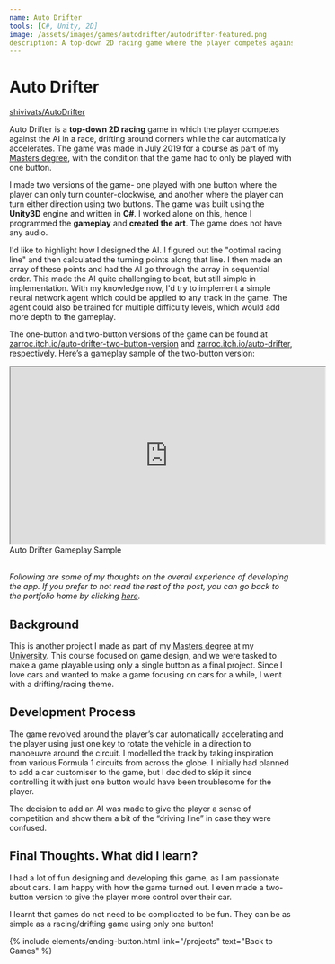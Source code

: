 ```yaml
---
name: Auto Drifter
tools: [C#, Unity, 2D]
image: /assets/images/games/autodrifter/autodrifter-featured.png
description: A top-down 2D racing game where the player competes against the AI in a race, drifting around corners while the car automatically accelerates.
---
```


# Auto Drifter

<i class="fab fa-github fa-1x"></i> [shivivats/AutoDrifter](https://github.com/shivivats/AutoDrifter)

Auto Drifter is a **top-down 2D racing** game in which the player competes against the AI in a race, drifting around corners while the car automatically accelerates. The game was made in July 2019 for a course as part of my [Masters degree](https://www.aau.at/en/studien/master-game-studies-and-engineering/), with the condition that the game had to only be played with one button.

I made two versions of the game- one played with one button where the player can only turn counter-clockwise, and another where the player can turn either direction using two buttons. The game was built using the **Unity3D** engine and written in **C#**. I worked alone on this, hence I programmed the **gameplay** and **created the art**. The game does not have any audio.

I'd like to highlight how I designed the AI. I figured out the "optimal racing line" and then calculated the turning points along that line. I then made an array of these points and had the AI go through the array in sequential order. This made the AI quite challenging to beat, but still simple in implementation. With my knowledge now, I'd try to implement a simple neural network agent which could be applied to any track in the game. The agent could also be trained for multiple difficulty levels, which would add more depth to the gameplay.

The one-button and two-button versions of the game can be found at [zarroc.itch.io/auto-drifter-two-button-version](https://zarroc.itch.io/auto-drifter-two-button-version) and [zarroc.itch.io/auto-drifter](https://zarroc.itch.io/auto-drifter), respectively. Here’s a gameplay sample of the two-button version:

<div class="row">
    <div class="col-sm mt-3 ratio ratio-16x9 center-block">
        <iframe width="560" height="315" src="https://www.youtube.com/embed/5ajv9FNBEp8" allowfullscreen class="w-80 p-3"></iframe>
    </div>
</div>
<div class="text-center">
    Auto Drifter Gameplay Sample
</div>

<br/>

*Following are some of my thoughts on the overall experience of developing the app. If you prefer to not read the rest of the post, you can go back to the portfolio home by clicking [here](/projects).*

## Background

This is another project I made as part of my [Masters degree](https://www.aau.at/en/studien/master-game-studies-and-engineering/) at my [University](https://www.aau.at/en/). This course focused on game design, and we were tasked to make a game playable using only a single button as a final project. Since I love cars and wanted to make a game focusing on cars for a while, I went with a drifting/racing theme.

## Development Process

The game revolved around the player’s car automatically accelerating and the player using just one key to rotate the vehicle in a direction to manoeuvre around the circuit. I modelled the track by taking inspiration from various Formula 1 circuits from across the globe. I initially had planned to add a car customiser to the game, but I decided to skip it since controlling it with just one button would have been troublesome for the player.

The decision to add an AI was made to give the player a sense of competition and show them a bit of the “driving line” in case they were confused.

## Final Thoughts. What did I learn?

I had a lot of fun designing and developing this game, as I am passionate about cars. I am happy with how the game turned out. I even made a two-button version to give the player more control over their car.

I learnt that games do not need to be complicated to be fun. They can be as simple as a racing/drifting game using only one button!

<p class="text-center">
{% include elements/ending-button.html link="/projects" text="Back to Games" %}
</p>